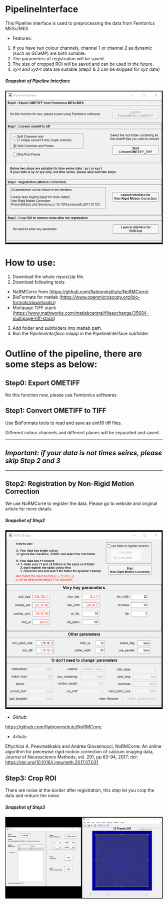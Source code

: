 # PipelineInterface

This Pipeline interface is used to preprocessing the data from Femtonics MESc/MES.
- Features: 
 1. If you have two colour channels, channel 1 or channel 2 as dynamic (such as GCaMP) are both suitable.
 2. The parameters of registration will be saved.
 3. The size of cropped ROI will be saved and can be used in the future.
 4. *xy-t* and *xyz-t* data are suitable (step2 & 3 can be skipped for *xyz* data)

##### Snapshot of Pipeline Interface
![Pipeline Interface](photos/Pipeline.png)

# How to use:
1. Download the whole repos/zip file.
2. Download following tools
 - NoRMCorre from (https://github.com/flatironinstitute/NoRMCorre)
 - BioFormats for matlab (https://www.openmicroscopy.org/bio-formats/downloads/)
 - Multipage TIFF stack (https://www.mathworks.com/matlabcentral/fileexchange/35684-multipage-tiff-stack)
3. Add folder and subfolders into matlab path.
4. Run the *PipelineInterface.mlapp* in the PipelineInterface subfolder

# Outline of the pipeline, there are some steps as below:
 
## Step0: Export OMETIFF 
No this function now, please use Femtonics softwares

## Step1: Convert OMETIFF to TIFF
Use BioFormats tools to read and save as uint16 tiff files.

Different colour channels and different planes will be separated and saved.




***
## *Important: if your data is not times seires, please skip Step 2 and 3*
***

## Step2: Registration by Non-Rigid Motion Correction 
We use NoRMCorre to register the data.
Please go to website and original article for more details

##### Snapshot of Step2
![Step2](photos/Step2.png)

- *Github:*

https://github.com/flatironinstitute/NoRMCorre

- *Article:*

Eftychios A. Pnevmatikakis and Andrea Giovannucci, NoRMCorre: An online algorithm for piecewise rigid motion correction of calcium imaging data, Journal of Neuroscience Methods, vol. 291, pp 83-94, 2017; doi: https://doi.org/10.1016/j.jneumeth.2017.07.031


## Step3: Crop ROI
There are noise at the border after registration,
this step let you crop the data and reduce the noise

##### Snapshot of Step3
![Step3](photos/Step3.png)
